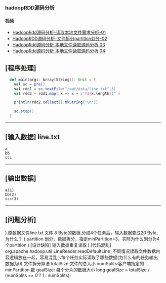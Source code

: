 ### hadoopRDD源码分析
#### 视频
- [HadoopRdd源码分析-读取本地文件需求分析-01](https://youtu.be/PtNo5S3g3zc "HadoopRdd源码分析-读取本地文件需求分析-01") 
- [HadoopRDD源码分析-文件拆分partition划分-02](https://youtu.be/kesUJxGBWFA "HadoopRDD源码分析-文件拆分partition划分-02")
- [HadoopRdd源码分析 本地文件读取源码分析 03](https://youtu.be/EuNaoJhK-x4 "HadoopRdd源码分析 本地文件读取源码分析 03")
- [HadoopRdd源码分析 本地文件读取源码分析 04](https://youtu.be/GcPi9b-iltE "HadoopRdd源码分析 本地文件读取源码分析 04")






[程序处理]
-------------------------
```scala
  def main(args: Array[String]): Unit = {
    val sc = pre()
    val rdd1 = sc.textFile("/opt/data/line.txt",3)
    val rdd2 = rdd1.map( x => x + s"(${x.length})" )

    println(rdd2.collect().mkString("\n"))

    sc.stop()
  }
```
-------------------------
[输入数据] line.txt
-------------------------
    a
    bb
    ccc
-------------------------

## [输出数据]

    a(1)
    bb(2)
    ccc(3)

-------------------------

## [问题分析]

).原数据文件line.txt 文件 8 Byte的数据,分成4个任务后，输入数据变成20 Byte,为什么？
).partition 划分，数据拆分，指定minPartition=3，实际为什么划分为4个partition
).[设计缺陷] 输入数据重复读取
).[代码混乱] org.apache.hadoop.util.LineReader.readDefaultLine ,不同情况读取文件数据内容逻辑放在一起，容易混乱
).每个任务实际读取了哪些数据(为什么有的任务输出数据为0)
  文件拆分算法
  totalSize:文件的总大小
  numSplits:客户端指定的 minPartition 数
  goalSize: 每个分片的数据大小 
  long goalSize = totalSize / (numSplits == 0 ? 1 : numSplits);







